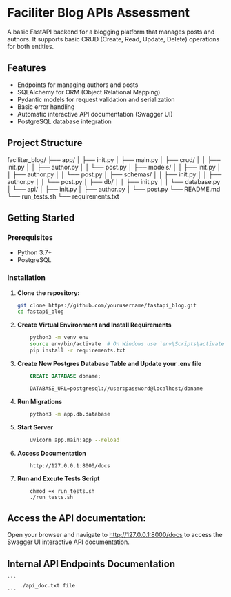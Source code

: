 # Faciliter Blog APIs Assessment

A basic FastAPI backend for a blogging platform that manages posts and authors. It supports basic CRUD (Create, Read, Update, Delete) operations for both entities.

## Features

- Endpoints for managing authors and posts
- SQLAlchemy for ORM (Object Relational Mapping)
- Pydantic models for request validation and serialization
- Basic error handling
- Automatic interactive API documentation (Swagger UI)
- PostgreSQL database integration

## Project Structure

faciliter_blog/
├── app/
│ ├── init.py
│ ├── main.py
│ ├── crud/
│ │ ├── init.py
│ │ ├── author.py
│ │ └── post.py
│ ├── models/
│ │ ├── init.py
│ │ ├── author.py
│ │ └── post.py
│ ├── schemas/
│ │ ├── init.py
│ │ ├── author.py
│ │ └── post.py
│ ├── db/
│ │ ├── init.py
│ │ └── database.py
│ └── api/
│ ├── init.py
│ ├── author.py
│ └── post.py
└── README.md
└── run_tests.sh
└── requirements.txt


## Getting Started

### Prerequisites

- Python 3.7+
- PostgreSQL

### Installation

1. **Clone the repository:**

   ```bash
   git clone https://github.com/yourusername/fastapi_blog.git
   cd fastapi_blog


2.  **Create Virtual Environment and Install Requirements**
    ```bash
        python3 -m venv env
        source env/bin/activate  # On Windows use `env\Scripts\activate`
        pip install -r requirements.txt
    ```

3. **Create New Postgres Database Table and Update your .env file**
    ```sql
        CREATE DATABASE dbname;
    ```

    ```env
        DATABASE_URL=postgresql://user:password@localhost/dbname
    ```

4. **Run Migrations**
    ```bash
        python3 -m app.db.database
    ```

5. **Start Server**

    ```bash
        uvicorn app.main:app --reload
    ```

6. **Access Documentation**

    ```
        http://127.0.0.1:8000/docs
    ```

7. **Run and Excute Tests Script**

    ```
        chmod +x run_tests.sh
        ./run_tests.sh
    ```


## Access the API documentation:

Open your browser and navigate to http://127.0.0.1:8000/docs to access the Swagger UI interactive API documentation.

## Internal API Endpoints Documentation

    ```
        ./api_doc.txt file
    ```